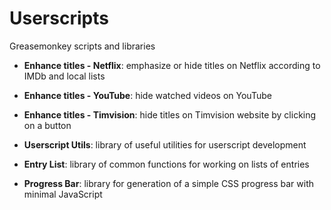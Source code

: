 # Userscripts

Greasemonkey scripts and libraries

* **Enhance titles - Netflix**: emphasize or hide titles on Netflix according to IMDb and local lists

* **Enhance titles - YouTube**: hide watched videos on YouTube

* **Enhance titles - Timvision**: hide titles on Timvision website by clicking on a button

* **Userscript Utils**: library of useful utilities for userscript development

* **Entry List**: library of common functions for working on lists of entries

* **Progress Bar**: library for generation of a simple CSS progress bar with minimal JavaScript
